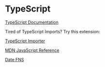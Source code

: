 # TypeScript

[TypeScript Documentation](https://www.typescriptlang.org/docs/home.html)

Tired of TypeScript Imports? Try this extension:

[TypeScript Importer](https://marketplace.visualstudio.com/items?itemName=pmneo.tsimporter)

[MDN JavaScript Reference](https://developer.mozilla.org/en-US/docs/Web/JavaScript)

[Date FNS](https://date-fns.org/)
